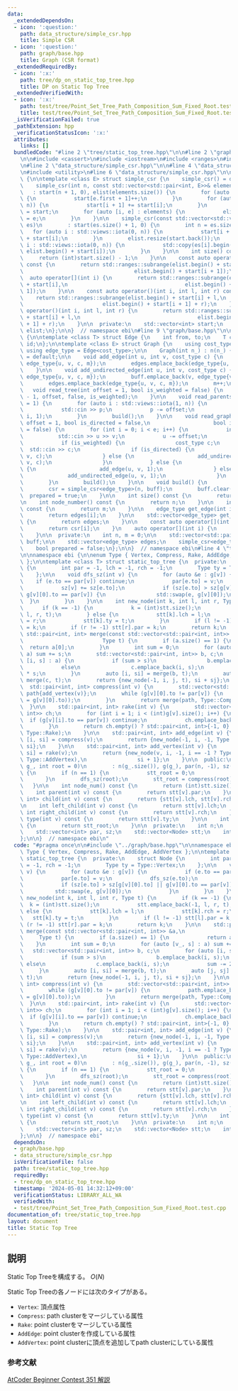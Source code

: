 ```yaml
---
data:
  _extendedDependsOn:
  - icon: ':question:'
    path: data_structure/simple_csr.hpp
    title: Simple CSR
  - icon: ':question:'
    path: graph/base.hpp
    title: Graph (CSR format)
  _extendedRequiredBy:
  - icon: ':x:'
    path: tree/dp_on_static_top_tree.hpp
    title: DP on Static Top Tree
  _extendedVerifiedWith:
  - icon: ':x:'
    path: test/tree/Point_Set_Tree_Path_Composition_Sum_Fixed_Root.test.cpp
    title: test/tree/Point_Set_Tree_Path_Composition_Sum_Fixed_Root.test.cpp
  _isVerificationFailed: true
  _pathExtension: hpp
  _verificationStatusIcon: ':x:'
  attributes:
    links: []
  bundledCode: "#line 2 \"tree/static_top_tree.hpp\"\n\n#line 2 \"graph/base.hpp\"\
    \n\n#include <cassert>\n#include <iostream>\n#include <ranges>\n#include <vector>\n\
    \n#line 2 \"data_structure/simple_csr.hpp\"\n\n#line 4 \"data_structure/simple_csr.hpp\"\
    \n#include <utility>\n#line 6 \"data_structure/simple_csr.hpp\"\n\nnamespace ebi\
    \ {\n\ntemplate <class E> struct simple_csr {\n    simple_csr() = default;\n\n\
    \    simple_csr(int n, const std::vector<std::pair<int, E>>& elements)\n     \
    \   : start(n + 1, 0), elist(elements.size()) {\n        for (auto e : elements)\
    \ {\n            start[e.first + 1]++;\n        }\n        for (auto i : std::views::iota(0,\
    \ n)) {\n            start[i + 1] += start[i];\n        }\n        auto counter\
    \ = start;\n        for (auto [i, e] : elements) {\n            elist[counter[i]++]\
    \ = e;\n        }\n    }\n\n    simple_csr(const std::vector<std::vector<E>>&\
    \ es)\n        : start(es.size() + 1, 0) {\n        int n = es.size();\n     \
    \   for (auto i : std::views::iota(0, n)) {\n            start[i + 1] = (int)es[i].size()\
    \ + start[i];\n        }\n        elist.resize(start.back());\n        for (auto\
    \ i : std::views::iota(0, n)) {\n            std::copy(es[i].begin(), es[i].end(),\
    \ elist.begin() + start[i]);\n        }\n    }\n\n    int size() const {\n   \
    \     return (int)start.size() - 1;\n    }\n\n    const auto operator[](int i)\
    \ const {\n        return std::ranges::subrange(elist.begin() + start[i],\n  \
    \                                   elist.begin() + start[i + 1]);\n    }\n  \
    \  auto operator[](int i) {\n        return std::ranges::subrange(elist.begin()\
    \ + start[i],\n                                     elist.begin() + start[i +\
    \ 1]);\n    }\n\n    const auto operator()(int i, int l, int r) const {\n    \
    \    return std::ranges::subrange(elist.begin() + start[i] + l,\n            \
    \                         elist.begin() + start[i + 1] + r);\n    }\n    auto\
    \ operator()(int i, int l, int r) {\n        return std::ranges::subrange(elist.begin()\
    \ + start[i] + l,\n                                     elist.begin() + start[i\
    \ + 1] + r);\n    }\n\n  private:\n    std::vector<int> start;\n    std::vector<E>\
    \ elist;\n};\n\n}  // namespace ebi\n#line 9 \"graph/base.hpp\"\n\nnamespace ebi\
    \ {\n\ntemplate <class T> struct Edge {\n    int from, to;\n    T cost;\n    int\
    \ id;\n};\n\ntemplate <class E> struct Graph {\n    using cost_type = E;\n   \
    \ using edge_type = Edge<cost_type>;\n\n    Graph(int n_) : n(n_) {}\n\n    Graph()\
    \ = default;\n\n    void add_edge(int u, int v, cost_type c) {\n        buff.emplace_back(u,\
    \ edge_type{u, v, c, m});\n        edges.emplace_back(edge_type{u, v, c, m++});\n\
    \    }\n\n    void add_undirected_edge(int u, int v, cost_type c) {\n        buff.emplace_back(u,\
    \ edge_type{u, v, c, m});\n        buff.emplace_back(v, edge_type{v, u, c, m});\n\
    \        edges.emplace_back(edge_type{u, v, c, m});\n        m++;\n    }\n\n \
    \   void read_tree(int offset = 1, bool is_weighted = false) {\n        read_graph(n\
    \ - 1, offset, false, is_weighted);\n    }\n\n    void read_parents(int offset\
    \ = 1) {\n        for (auto i : std::views::iota(1, n)) {\n            int p;\n\
    \            std::cin >> p;\n            p -= offset;\n            add_undirected_edge(p,\
    \ i, 1);\n        }\n        build();\n    }\n\n    void read_graph(int e, int\
    \ offset = 1, bool is_directed = false,\n                    bool is_weighted\
    \ = false) {\n        for (int i = 0; i < e; i++) {\n            int u, v;\n \
    \           std::cin >> u >> v;\n            u -= offset;\n            v -= offset;\n\
    \            if (is_weighted) {\n                cost_type c;\n              \
    \  std::cin >> c;\n                if (is_directed) {\n                    add_edge(u,\
    \ v, c);\n                } else {\n                    add_undirected_edge(u,\
    \ v, c);\n                }\n            } else {\n                if (is_directed)\
    \ {\n                    add_edge(u, v, 1);\n                } else {\n      \
    \              add_undirected_edge(u, v, 1);\n                }\n            }\n\
    \        }\n        build();\n    }\n\n    void build() {\n        assert(!prepared);\n\
    \        csr = simple_csr<edge_type>(n, buff);\n        buff.clear();\n      \
    \  prepared = true;\n    }\n\n    int size() const {\n        return n;\n    }\n\
    \n    int node_number() const {\n        return n;\n    }\n\n    int edge_number()\
    \ const {\n        return m;\n    }\n\n    edge_type get_edge(int i) const {\n\
    \        return edges[i];\n    }\n\n    std::vector<edge_type> get_edges() const\
    \ {\n        return edges;\n    }\n\n    const auto operator[](int i) const {\n\
    \        return csr[i];\n    }\n    auto operator[](int i) {\n        return csr[i];\n\
    \    }\n\n  private:\n    int n, m = 0;\n\n    std::vector<std::pair<int,edge_type>>\
    \ buff;\n\n    std::vector<edge_type> edges;\n    simple_csr<edge_type> csr;\n\
    \    bool prepared = false;\n};\n\n}  // namespace ebi\n#line 4 \"tree/static_top_tree.hpp\"\
    \n\nnamespace ebi {\n\nenum Type { Vertex, Compress, Rake, AddEdge, AddVertex\
    \ };\n\ntemplate <class T> struct static_top_tree {\n  private:\n    struct Node\
    \ {\n        int par = -1, lch = -1, rch = -1;\n        Type ty = Type::Vertex;\n\
    \    };\n\n    void dfs_sz(int v) {\n        for (auto &e : g[v]) {\n        \
    \    if (e.to == par[v]) continue;\n            par[e.to] = v;\n            dfs_sz(e.to);\n\
    \            sz[v] += sz[e.to];\n            if (sz[e.to] > sz[g[v][0].to] ||\
    \ g[v][0].to == par[v]) {\n                std::swap(e, g[v][0]);\n          \
    \  }\n        }\n    }\n\n    int new_node(int k, int l, int r, Type t) {\n  \
    \      if (k == -1) {\n            k = (int)stt.size();\n            stt.emplace_back(-1,\
    \ l, r, t);\n        } else {\n            stt[k].lch = l;\n            stt[k].rch\
    \ = r;\n            stt[k].ty = t;\n        }\n        if (l != -1) stt[l].par\
    \ = k;\n        if (r != -1) stt[r].par = k;\n        return k;\n    }\n\n   \
    \ std::pair<int, int> merge(const std::vector<std::pair<int, int>> &a,\n     \
    \                         Type t) {\n        if (a.size() == 1) {\n          \
    \  return a[0];\n        }\n        int sum = 0;\n        for (auto [v_, s] :\
    \ a) sum += s;\n        std::vector<std::pair<int, int>> b, c;\n        for (auto\
    \ [i, s] : a) {\n            if (sum > s)\n                b.emplace_back(i, s);\n\
    \            else\n                c.emplace_back(i, s);\n            sum -= 2\
    \ * s;\n        }\n        auto [i, si] = merge(b, t);\n        auto [j, sj] =\
    \ merge(c, t);\n        return {new_node(-1, i, j, t), si + sj};\n    }\n\n  \
    \  std::pair<int, int> compress(int v) {\n        std::vector<std::pair<int, int>>\
    \ path{add_vertex(v)};\n        while (g[v][0].to != par[v]) {\n            path.emplace_back(add_vertex(v\
    \ = g[v][0].to));\n        }\n        return merge(path, Type::Compress);\n  \
    \  }\n\n    std::pair<int, int> rake(int v) {\n        std::vector<std::pair<int,\
    \ int>> ch;\n        for (int i = 1; i < (int)g[v].size(); i++) {\n          \
    \  if (g[v][i].to == par[v]) continue;\n            ch.emplace_back(add_edge(g[v][i].to));\n\
    \        }\n        return ch.empty() ? std::pair<int, int>{-1, 0} : merge(ch,\
    \ Type::Rake);\n    }\n\n    std::pair<int, int> add_edge(int v) {\n        auto\
    \ [i, si] = compress(v);\n        return {new_node(-1, i, -1, Type::AddEdge),\
    \ si};\n    }\n\n    std::pair<int, int> add_vertex(int v) {\n        auto [i,\
    \ si] = rake(v);\n        return {new_node(v, i, -1, i == -1 ? Type::Vertex :\
    \ Type::AddVertex),\n                si + 1};\n    }\n\n  public:\n    static_top_tree(Graph<T>\
    \ g_, int root = 0)\n        : n(g_.size()), g(g_), par(n, -1), sz(n, 1), stt(n)\
    \ {\n        if (n == 1) {\n            stt_root = 0;\n            return;\n \
    \       }\n        dfs_sz(root);\n        stt_root = compress(root).first;\n \
    \   }\n\n    int node_num() const {\n        return (int)stt.size();\n    }\n\n\
    \    int parent(int v) const {\n        return stt[v].par;\n    }\n\n    std::pair<int,\
    \ int> child(int v) const {\n        return {stt[v].lch, stt[v].rch};\n    }\n\
    \n    int left_child(int v) const {\n        return stt[v].lch;\n    }\n\n   \
    \ int right_child(int v) const {\n        return stt[v].rch;\n    }\n\n    Type\
    \ type(int v) const {\n        return stt[v].ty;\n    }\n\n    int root() const\
    \ {\n        return stt_root;\n    }\n\n  private:\n    int n;\n    Graph<T> g;\n\
    \    std::vector<int> par, sz;\n    std::vector<Node> stt;\n    int stt_root;\n\
    };\n\n}  // namespace ebi\n"
  code: "#pragma once\n\n#include \"../graph/base.hpp\"\n\nnamespace ebi {\n\nenum\
    \ Type { Vertex, Compress, Rake, AddEdge, AddVertex };\n\ntemplate <class T> struct\
    \ static_top_tree {\n  private:\n    struct Node {\n        int par = -1, lch\
    \ = -1, rch = -1;\n        Type ty = Type::Vertex;\n    };\n\n    void dfs_sz(int\
    \ v) {\n        for (auto &e : g[v]) {\n            if (e.to == par[v]) continue;\n\
    \            par[e.to] = v;\n            dfs_sz(e.to);\n            sz[v] += sz[e.to];\n\
    \            if (sz[e.to] > sz[g[v][0].to] || g[v][0].to == par[v]) {\n      \
    \          std::swap(e, g[v][0]);\n            }\n        }\n    }\n\n    int\
    \ new_node(int k, int l, int r, Type t) {\n        if (k == -1) {\n          \
    \  k = (int)stt.size();\n            stt.emplace_back(-1, l, r, t);\n        }\
    \ else {\n            stt[k].lch = l;\n            stt[k].rch = r;\n         \
    \   stt[k].ty = t;\n        }\n        if (l != -1) stt[l].par = k;\n        if\
    \ (r != -1) stt[r].par = k;\n        return k;\n    }\n\n    std::pair<int, int>\
    \ merge(const std::vector<std::pair<int, int>> &a,\n                         \
    \     Type t) {\n        if (a.size() == 1) {\n            return a[0];\n    \
    \    }\n        int sum = 0;\n        for (auto [v_, s] : a) sum += s;\n     \
    \   std::vector<std::pair<int, int>> b, c;\n        for (auto [i, s] : a) {\n\
    \            if (sum > s)\n                b.emplace_back(i, s);\n           \
    \ else\n                c.emplace_back(i, s);\n            sum -= 2 * s;\n   \
    \     }\n        auto [i, si] = merge(b, t);\n        auto [j, sj] = merge(c,\
    \ t);\n        return {new_node(-1, i, j, t), si + sj};\n    }\n\n    std::pair<int,\
    \ int> compress(int v) {\n        std::vector<std::pair<int, int>> path{add_vertex(v)};\n\
    \        while (g[v][0].to != par[v]) {\n            path.emplace_back(add_vertex(v\
    \ = g[v][0].to));\n        }\n        return merge(path, Type::Compress);\n  \
    \  }\n\n    std::pair<int, int> rake(int v) {\n        std::vector<std::pair<int,\
    \ int>> ch;\n        for (int i = 1; i < (int)g[v].size(); i++) {\n          \
    \  if (g[v][i].to == par[v]) continue;\n            ch.emplace_back(add_edge(g[v][i].to));\n\
    \        }\n        return ch.empty() ? std::pair<int, int>{-1, 0} : merge(ch,\
    \ Type::Rake);\n    }\n\n    std::pair<int, int> add_edge(int v) {\n        auto\
    \ [i, si] = compress(v);\n        return {new_node(-1, i, -1, Type::AddEdge),\
    \ si};\n    }\n\n    std::pair<int, int> add_vertex(int v) {\n        auto [i,\
    \ si] = rake(v);\n        return {new_node(v, i, -1, i == -1 ? Type::Vertex :\
    \ Type::AddVertex),\n                si + 1};\n    }\n\n  public:\n    static_top_tree(Graph<T>\
    \ g_, int root = 0)\n        : n(g_.size()), g(g_), par(n, -1), sz(n, 1), stt(n)\
    \ {\n        if (n == 1) {\n            stt_root = 0;\n            return;\n \
    \       }\n        dfs_sz(root);\n        stt_root = compress(root).first;\n \
    \   }\n\n    int node_num() const {\n        return (int)stt.size();\n    }\n\n\
    \    int parent(int v) const {\n        return stt[v].par;\n    }\n\n    std::pair<int,\
    \ int> child(int v) const {\n        return {stt[v].lch, stt[v].rch};\n    }\n\
    \n    int left_child(int v) const {\n        return stt[v].lch;\n    }\n\n   \
    \ int right_child(int v) const {\n        return stt[v].rch;\n    }\n\n    Type\
    \ type(int v) const {\n        return stt[v].ty;\n    }\n\n    int root() const\
    \ {\n        return stt_root;\n    }\n\n  private:\n    int n;\n    Graph<T> g;\n\
    \    std::vector<int> par, sz;\n    std::vector<Node> stt;\n    int stt_root;\n\
    };\n\n}  // namespace ebi"
  dependsOn:
  - graph/base.hpp
  - data_structure/simple_csr.hpp
  isVerificationFile: false
  path: tree/static_top_tree.hpp
  requiredBy:
  - tree/dp_on_static_top_tree.hpp
  timestamp: '2024-05-01 14:32:12+09:00'
  verificationStatus: LIBRARY_ALL_WA
  verifiedWith:
  - test/tree/Point_Set_Tree_Path_Composition_Sum_Fixed_Root.test.cpp
documentation_of: tree/static_top_tree.hpp
layout: document
title: Static Top Tree
---
```


## 説明

Static Top Treeを構成する。 $O(N)$

Static Top Treeの各ノードには次のタイプがある。

- `Vertex`: 頂点属性
- `Compress`: path clusterをマージしている属性
- `Rake`: point clusterをマージしている属性
- `AddEdge`: point clusterを作成している属性
- `AddVertex`: point clusterに頂点を追加してpath clusterにしている属性

### 参考文献

[AtCoder Beginner Contest 351 解説](https://atcoder.jp/contests/abc351/editorial/9868)